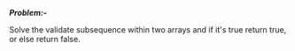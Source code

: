 ***Problem:-***

Solve the validate subsequence within two arrays and if it's true return true, or else return false.